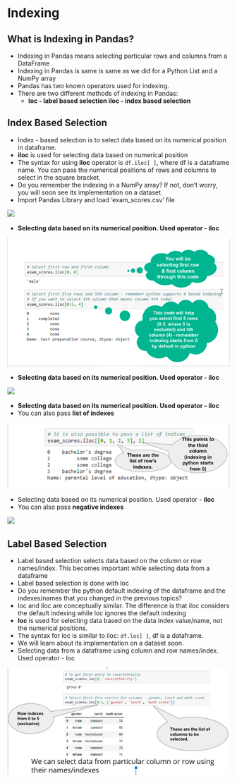 # Indexing

## What is Indexing in Pandas?

* Indexing in Pandas means selecting particular rows and columns from a DataFrame&#x20;
* Indexing in Pandas is same is same as we did for a Python List and a NumPy array&#x20;
* Pandas has two known operators used for indexing.&#x20;
* There are two different methods of indexing in Pandas:
  * **loc - label based selection iloc - index based selection**

## Index Based Selection

* Index - based selection is to select data based on its numerical position in dataframe. &#x20;
* **iloc** is used for selecting data based on numerical position&#x20;
* The syntax for using **iloc** operator is `df.iloc[ ]`, where df is a dataframe name. You can pass the numerical positions of rows and columns to select in the square bracket.&#x20;
* Do you remember the indexing in a NumPy array? If not, don’t worry, you will soon see its implementation on a dataset.&#x20;
* Import Pandas Library and load ‘exam\_scores.csv’ file

![](https://lh5.googleusercontent.com/4dCqek\_\_DOPxROW7RZwChJvhiR0DvbMU6gxWZG7ZCavlIwWA8frOXPLcIDFY\_FPEQ\_B3YPctn\_v\_-kDVGHm\_B4IpJDpwLFiF5Irqzo2WEI8yFedZFZtS1PwWIAQsCHL\_qFGTYw0kfw8=s0)

* **Selecting data based on its numerical position. Used operator - iloc**

![](<../.gitbook/assets/image (1) (1).png>)

* **Selecting data based on its numerical position. Used operator - iloc**

![](https://lh5.googleusercontent.com/nLa56yAfpy7qYDyqiqKxeIa3r0hFvOHr-2ZShpPG2qeVWjiBu2WH-2lG7rkKeEhE7zAQS7RJAjY-5nKXm9YAbBuUcDUpksZr3qtMMRV1C6ykhP\_LARkhz6wBP463lzfQV5rm-r3mTkA=s0)

* **Selecting data based on its numerical position. Used operator - iloc**&#x20;
* You can also pass **list of indexes**

![](<../.gitbook/assets/image (2).png>)

* Selecting data based on its numerical position. Used operator - **iloc**&#x20;
* You can also pass **negative indexes**

![](<../.gitbook/assets/image (9).png>)

## Label Based Selection

* Label based selection selects data based on the column or row names/index. This becomes important while selecting data from a dataframe&#x20;
* Label based selection is done with loc&#x20;
* Do you remember the python default indexing of the dataframe and the indexes/names that you changed in the previous topics?&#x20;
* loc and iloc are conceptually similar. The difference is that iloc considers the default indexing while loc ignores the default indexing&#x20;
* **loc** is used for selecting data based on the data index value/name, not the numerical positions. &#x20;
* The syntax for loc is similar to iloc: `df.loc[ ]`, df is a dataframe.&#x20;
* We will learn about its implementation on a dataset soon.&#x20;
* Selecting data from a dataframe using column and row names/index. Used operator - loc

![](<../.gitbook/assets/image (2) (1).png>)
